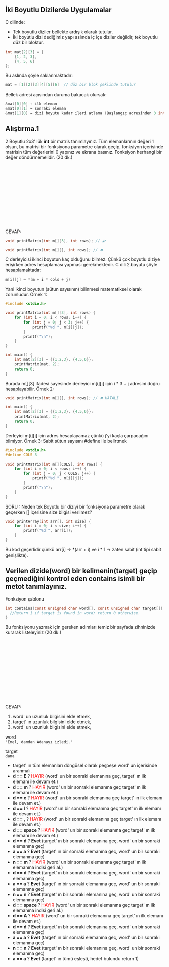 ## İki Boyutlu Dizilerde Uygulamalar

C dilinde:
* Tek boyutlu diziler bellekte ardışık olarak tutulur.
* İki boyutlu dizi dediğimiz yapı aslında iç içe diziler değildir, tek boyutlu düz bir bloktur.

```c
int mat[2][3] = {
    {1, 2, 3},
    {4, 5, 6}
};
```
Bu aslında şöyle saklanmaktadır:
```c
mat = [1][2][3][4][5][6]  // düz bir blok şeklinde tutulur
```
Bellek adresi açısından duruma bakacak olursak:
```c
&mat[0][0] → ilk eleman
&mat[0][1] → sonraki eleman
&mat[1][0] → dizi boyutu kadar ileri atlama (Başlangıç adresinden 3 int size kadar ileri)
```

## Alıştırma.1
2 Boyutlu 2x3' lük **int** bir matris tanımlayınız. Tüm elemanlarının değeri 1 olsun, bu matrisi bir fonksiyona parametre olarak geçip, fonksiyon içerisinde matrisin tüm değerlerini 0 yapınız ve ekrana basınız. Fonksiyon herhangi bir değer döndürmemelidir. (20 dk.)

\
\
\
\
\
\
\
\
\
\
\
\
CEVAP:



```c
void printMatrix(int m[][3], int rows); // ✔️
```

```c
void printMatrix(int m[][], int rows); // ❌
```

C derleyicisi ikinci boyutun kaç olduğunu bilmez.
Çünkü çok boyutlu diziye erişirken adres hesaplaması yapması gerekmektedir. C dili 2.boyutu şöyle hesaplamaktadır:
```c
m[i][j] → *(m + i * cols + j)
```
Yani ikinci boyutun (sütun sayısının) bilinmesi matematiksel olarak zorunludur.
Örnek 1:
```c
#include <stdio.h>

void printMatrix(int m[][3], int rows) {
    for (int i = 0; i < rows; i++) {
        for (int j = 0; j < 3; j++) {
            printf("%d ", m[i][j]);
        }
        printf("\n");
    }
}

int main() {
    int mat[2][3] = {{1,2,3}, {4,5,6}};
    printMatrix(mat, 2);
    return 0;
}
```
Burada m[][3] ifadesi sayesinde derleyici m[i][j] için i * 3 + j adresini doğru hesaplayabilir.
Örnek 2:
```c
void printMatrix(int m[][], int rows); // ❌ HATALI

int main() {
    int mat[2][3] = {{1,2,3}, {4,5,6}};
    printMatrix(mat, 2);
    return 0;
}
```
Derleyici m[i][j] için adres hesaplayamaz çünkü j’yi kaçla çarpacağını bilmiyor.
Örnek 3: Sabit sütun sayısını #define ile belirtmek
```c
#include <stdio.h>
#define COLS 3

void printMatrix(int m[][COLS], int rows) {
    for (int i = 0; i < rows; i++) {
        for (int j = 0; j < COLS; j++) {
            printf("%d ", m[i][j]);
        }
        printf("\n");
    }
}
```
SORU : Neden tek Boyutlu bir diziyi bir fonksiyona parametre olarak geçerken [] içerisine size bilgisi verilmez?
```c
void printArray(int arr[], int size) {
    for (int i = 0; i < size; i++) {
        printf("%d ", arr[i]);
    }
}
```
Bu kod geçerlidir çünkü arr[i] → *(arr + i) ve i * 1 → zaten sabit (int tipi sabit genişlikte).


## Verilen dizide(word) bir kelimenin(target) geçip geçmediğini kontrol eden contains isimli bir metot tanımlayınız.

Fonksiyon şablonu

```c
int contains(const unsigned char word[], const unsigned char target[]) {
  //Return 1 if target is found in word; return 0 otherwise.
}
```
Bu fonksiyonu yazmak için gereken adımları temiz bir sayfada zihninizde kurarak listeleyiniz (20 dk.)

\
\
\
\
\
\
\
\
\
\
\
\
CEVAP:
1. word' un uzunluk bilgisini elde etmek,
2. target' ın uzunluk bilgisini elde etmek,
3. word' un uzunluk bilgisini elde etmek,

word\
`"Emel, damdan Adanayı izledi."`

target\
`dana`

* target' ın tüm elemanları döngüsel olarak peşpeşe word' un içerisinde aranmalı.
* **d == E** ? <span style="color:red">HAYIR</span> (word' un bir sonraki elemanına geç, target' ın ilk elemanı ile devam et.)
* **d == m** ? <span style="color:red">HAYIR</span> (word' un bir sonraki elemanına geç target' ın ilk elemanı ile devam et.)
* **d == e** ? <span style="color:red">HAYIR</span> (word' un bir sonraki elemanına geç target' ın ilk elemanı ile devam et.)
* **d == l** ? <span style="color:red">HAYIR</span> (word' un bir sonraki elemanına geç target' ın ilk elemanı ile devam et.)
* **d == ,** ? <span style="color:red">HAYIR</span> (word' un bir sonraki elemanına geç target' ın ilk elemanı ile devam et.)
* **d == space** ? <span style="color:red">HAYIR</span> (word' un bir sonraki elemanına geç target' ın ilk elemanı ile devam et.)
* **d == d** ? **Evet** (target' ın bir sonraki elemanına geç, word' un bir sonraki elemanına geç)
* **a == a** ? **Evet** (target' ın bir sonraki elemanına geç, word' un bir sonraki elemanına geç)
* **n == m** ? <span style="color:red">HAYIR</span> (word' un bir sonraki elemanına geç target' ın ilk elemanına indisi geri al.)
* **d == d** ? **Evet** (target' ın bir sonraki elemanına geç, word' un bir sonraki elemanına geç)
* **a == a** ? **Evet** (target' ın bir sonraki elemanına geç, word' un bir sonraki elemanına geç)
* **n == n** ? **Evet** (target' ın bir sonraki elemanına geç, word' un bir sonraki elemanına geç)
* **d == space** ? <span style="color:red">HAYIR</span> (word' un bir sonraki elemanına geç target' ın ilk elemanına indisi geri al.)
* **d == A** ? <span style="color:red">HAYIR</span> (word' un bir sonraki elemanına geç target' ın ilk elemanı ile devam et.)
* **d == d** ? **Evet** (target' ın bir sonraki elemanına geç, word' un bir sonraki elemanına geç)
* **a == a** ? **Evet** (target' ın bir sonraki elemanına geç, word' un bir sonraki elemanına geç)
* **n == n** ? **Evet** (target' ın bir sonraki elemanına geç, word' un bir sonraki elemanına geç)
* **a == a** ? **Evet** (target' ın tümü eşleşti, hedef bulundu return 1)

